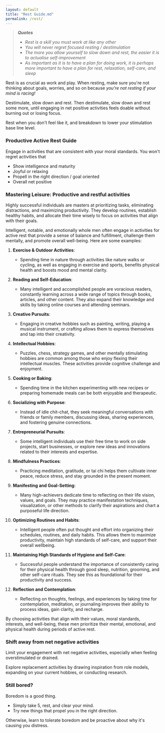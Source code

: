 ```yaml
---
layout: default
title: "Rest Guide.md"
permalink: /rest/
---
```


> ***Quotes***
> - *Rest is a skill you must work at like any other*
> - *You will never regret focused resting / destimulation* 
> - *The more you allow yourself to slow down and rest, the easier it is to actualise self-improvement*
> - *As important as it is to have a plan for doing work, it is perhaps more important to have a plan for rest, relaxation, self-care, and sleep*

Rest is as crucial as work and play. When resting, make sure you're not thinking about goals, worries, and so on because *you're not resting if your mind is racing!*

Destimulate, slow down and rest. Then destimulate, slow down and rest some more, until engaging in net positive activities feels doable without burning out or losing focus.

Rest when you don't feel like it, and breakdown to lower your stimulation base line level.

### Productive Active Rest Guide
Engage in activities that are consistent with your moral standards. You won't regret activities that
- Show intelligence and maturity 
- Joyful or relaxing 
- Propell in the right direction / goal oriented 
- Overall net positive

### **Mastering Leisure: Productive and restful activities**
Highly successful individuals are masters at prioritizing tasks, eliminating distractions, and maximizing productivity. They develop routines, establish healthy habits, and allocate their time wisely to focus on activities that align with their goals. 

Intelligent, notable, and emotionally whole men often engage in activities for active rest that provide a sense of balance and fulfillment, challenge them mentally, and promote overall well-being. Here are some examples:

1. **Exercise & Outdoor Activities**:  
   - Spending time in nature through activities like nature walks or cycling, as well as engaging in exercise and sports, benefits physical health and boosts mood and mental clarity.

2. **Reading and Self-Education**:  
	- Many intelligent and accomplished people are voracious readers, constantly learning across a wide range of topics through books, articles, and other content. They also expand their knowledge and skills by taking online courses and attending seminars.

3. **Creative Pursuits**:  
	- Engaging in creative hobbies such as painting, writing, playing a musical instrument, or crafting allows them to express themselves and tap into their creativity.

4. **Intellectual Hobbies**:  
   - Puzzles, chess, strategy games, and other mentally stimulating hobbies are common among those who enjoy flexing their intellectual muscles. These activities provide cognitive challenge and enjoyment.

5. **Cooking or Baking**:  
   - Spending time in the kitchen experimenting with new recipes or preparing homemade meals can be both enjoyable and therapeutic.

6. **Socializing with Purpose**:  
   - Instead of idle chit-chat, they seek meaningful conversations with friends or family members, discussing ideas, sharing experiences, and fostering genuine connections.

7. **Entrepreneurial Pursuits**:  
   - Some intelligent individuals use their free time to work on side projects, start businesses, or explore new ideas and innovations related to their interests and expertise.

8. **Mindfulness Practices**:  
   - Practicing meditation, gratitude, or tai chi helps them cultivate inner peace, reduce stress, and stay grounded in the present moment.

9. **Manifesting and Goal-Setting**:  
   - Many high-achievers dedicate time to reflecting on their life vision, values, and goals. They may practice manifestation techniques, visualization, or other methods to clarify their aspirations and chart a purposeful life direction.

10. **Optimizing Routines and Habits**:  
	 - Intelligent people often put thought and effort into organizing their schedules, routines, and daily habits. This allows them to maximize productivity, maintain high standards of self-care, and support their overall wellbeing.

11. **Maintaining High Standards of Hygiene and Self-Care**:  
    - Successful people understand the importance of consistently caring for their physical health through good sleep, nutrition, grooming, and other self-care rituals. They see this as foundational for their productivity and success.

12. **Reflection and Contemplation**:  
    - Reflecting on thoughts, feelings, and experiences by taking time for contemplation, meditation, or journaling improves their ability to process ideas, gain clarity, and recharge.

By choosing activities that align with their values, moral standards, interests, and well-being, these men prioritize their mental, emotional, and physical health during periods of active rest. 

### Shift away from net negative activities
Limit your engagement with net negative activities, especially when feeling overstimulated or drained.

Explore replacement activities by drawing inspiration from role models, expanding on your current hobbies, or conducting research.
 
### Still bored?
Boredom is a good thing. 
- Simply take 5, rest, and clear your mind. 
- Try new things that propel you in the right direction. 

Otherwise, learn to tolerate boredom and be proactive about why it's causing you distress.
